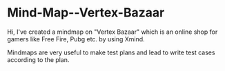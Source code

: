 # Mind-Map--Vertex-Bazaar

Hi, I've created a mindmap on "Vertex Bazaar" which is an online shop for gamers like Free Fire, Pubg etc. by using Xmind.

Mindmaps are very useful to make test plans and lead to write test cases according to the plan.

